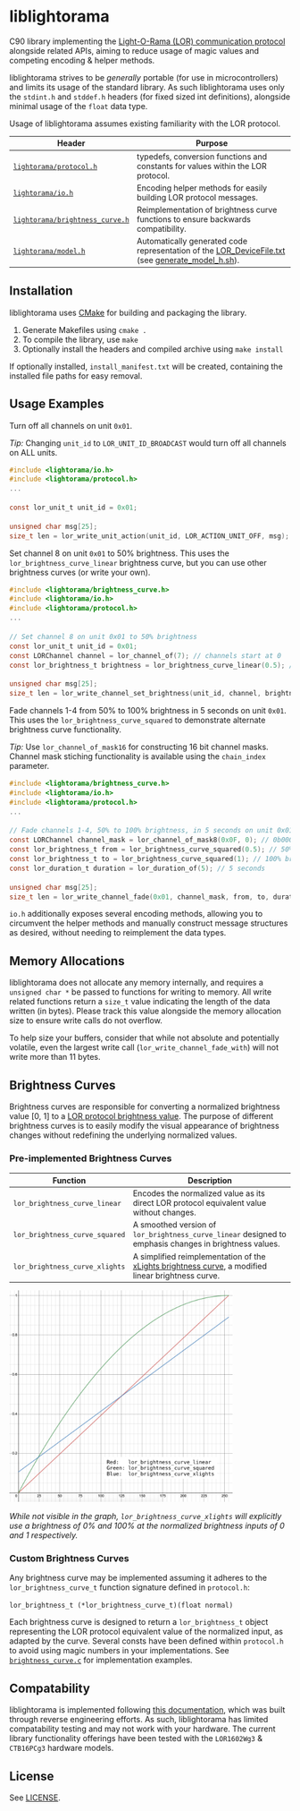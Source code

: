 # liblightorama
C90 library implementing the [Light-O-Rama (LOR) communication protocol](https://github.com/Cryptkeeper/lightorama-protocol) alongside related APIs, aiming to reduce usage of magic values and competing encoding & helper methods.

liblightorama strives to be _generally_ portable (for use in microcontrollers) and limits its usage of the standard library. As such liblightorama uses only the `stdint.h` and `stddef.h` headers (for fixed sized int definitions), alongside minimal usage of the `float` data type.

Usage of liblightorama assumes existing familiarity with the LOR protocol.

| Header | Purpose |
| --- | --- |
| [`lightorama/protocol.h`](protocol.h) | typedefs, conversion functions and constants for values within the LOR protocol. |
| [`lightorama/io.h`](io.h) | Encoding helper methods for easily building LOR protocol messages. |
| [`lightorama/brightness_curve.h`](brightness_curve.h) | Reimplementation of brightness curve functions to ensure backwards compatibility. |
| [`lightorama/model.h`](model.h) | Automatically generated code representation of the [LOR_DeviceFile.txt](http://www1.lightorama.com/downloads/LOR_DeviceFile.txt) (see [generate_model_h.sh](generate_model_h.sh)). |

## Installation
liblightorama uses [CMake](https://cmake.org/) for building and packaging the library.

1. Generate Makefiles using `cmake .`
2. To compile the library, use `make`
3. Optionally install the headers and compiled archive using `make install`

If optionally installed, `install_manifest.txt` will be created, containing the installed file paths for easy removal.

## Usage Examples
Turn off all channels on unit `0x01`.

_Tip:_ Changing `unit_id` to `LOR_UNIT_ID_BROADCAST` would turn off all channels on ALL units.

```C
#include <lightorama/io.h>
#include <lightorama/protocol.h>
...

const lor_unit_t unit_id = 0x01;

unsigned char msg[25];
size_t len = lor_write_unit_action(unit_id, LOR_ACTION_UNIT_OFF, msg);
```

Set channel 8 on unit `0x01` to 50% brightness. This uses the `lor_brightness_curve_linear` brightness curve, but you can use other brightness curves (or write your own).

```C
#include <lightorama/brightness_curve.h>
#include <lightorama/io.h>
#include <lightorama/protocol.h>
...

// Set channel 8 on unit 0x01 to 50% brightness
const lor_unit_t unit_id = 0x01;
const LORChannel channel = lor_channel_of(7); // channels start at 0
const lor_brightness_t brightness = lor_brightness_curve_linear(0.5); // 50% brightness

unsigned char msg[25];
size_t len = lor_write_channel_set_brightness(unit_id, channel, brightness, msg);
```

Fade channels 1-4 from 50% to 100% brightness in 5 seconds on unit `0x01`. This uses the `lor_brightness_curve_squared` to demonstrate alternate brightness curve functionality.

_Tip:_ Use `lor_channel_of_mask16` for constructing 16 bit channel masks. Channel mask stiching functionality is available using the `chain_index` parameter.

```C
#include <lightorama/brightness_curve.h>
#include <lightorama/io.h>
#include <lightorama/protocol.h>
...

// Fade channels 1-4, 50% to 100% brightness, in 5 seconds on unit 0x01
const LORChannel channel_mask = lor_channel_of_mask8(0x0F, 0); // 0b0001111, 0 indicates no additional channel masks will be sent
const lor_brightness_t from = lor_brightness_curve_squared(0.5); // 50% brightness
const lor_brightness_t to = lor_brightness_curve_squared(1); // 100% brightness
const lor_duration_t duration = lor_duration_of(5); // 5 seconds

unsigned char msg[25];
size_t len = lor_write_channel_fade(0x01, channel_mask, from, to, duration, msg);
```

`io.h` additionally exposes several encoding methods, allowing you to circumvent the helper methods and manually construct message structures as desired, without needing to reimplement the data types.

## Memory Allocations
liblightorama does not allocate any memory internally, and requires a `unsigned char *` be passed to functions for writing to memory. All write related functions return a `size_t` value indicating the length of the data written (in bytes). Please track this value alongside the memory allocation size to ensure write calls do not overflow.

To help size your buffers, consider that while not absolute and potentially volatile, even the largest write call (`lor_write_channel_fade_with`) will not write more than 11 bytes.

## Brightness Curves
Brightness curves are responsible for converting a normalized brightness value [0, 1] to a [LOR protocol brightness value](https://github.com/Cryptkeeper/lightorama-protocol#brightness). The purpose of different brightness curves is to easily modify the visual appearance of brightness changes without redefining the underlying normalized values.

### Pre-implemented Brightness Curves
| Function | Description |
| --- | --- |
| `lor_brightness_curve_linear` | Encodes the normalized value as its direct LOR protocol equivalent value without changes. |
| `lor_brightness_curve_squared` | A smoothed version of `lor_brightness_curve_linear` designed to emphasis changes in brightness values. |
| `lor_brightness_curve_xlights` | A simplified reimplementation of the [xLights brightness curve](https://github.com/smeighan/xLights/blob/master/xLights/outputs/LOROutput.cpp#L46-L59), a modified linear brightness curve. |

[<img src="brightness_curves.png" width="400" height="378" alt="Graph of different brightness curve outputs">](brightness_curves.png)

_While not visible in the graph, `lor_brightness_curve_xlights` will explicitly use a brightness of 0% and 100% at the normalized brightness inputs of 0 and 1 respectively._

### Custom Brightness Curves
Any brightness curve may be implemented assuming it adheres to the `lor_brightness_curve_t` function signature defined in `protocol.h`:

`lor_brightness_t (*lor_brightness_curve_t)(float normal)`

Each brightness curve is designed to return a `lor_brightness_t` object representing the LOR protocol equivalent value of the normalized input, as adapted by the curve. Several consts have been defined within `protocol.h` to avoid using magic numbers in your implementations. See [`brightness_curve.c`](brightness_curve.c) for implementation examples.

## Compatability
liblightorama is implemented following [this documentation](https://github.com/Cryptkeeper/lightorama-protocol), which was built through reverse engineering efforts. As such, liblightorama has limited compatability testing and may not work with your hardware. The current library functionality offerings have been tested with the `LOR1602Wg3` & `CTB16PCg3` hardware models.

## License
See [LICENSE](LICENSE).
